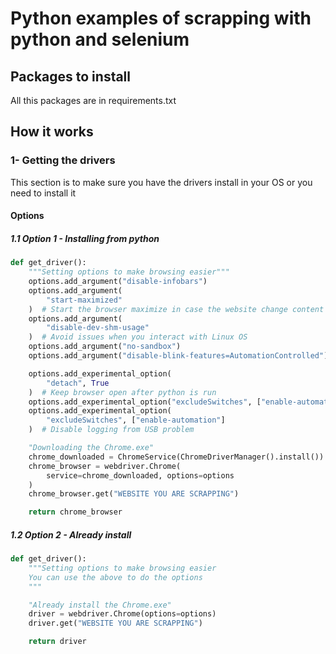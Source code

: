 # Python examples of scrapping with python and selenium

## Packages to install

All this packages are in requirements.txt

## How it works

### 1- Getting the drivers

This section is to make sure you have the drivers install in your OS or you need to install it

#### Options

##### 1.1 Option 1 - Installing from python

```python
def get_driver():
    """Setting options to make browsing easier"""
    options.add_argument("disable-infobars")
    options.add_argument(
        "start-maximized"
    )  # Start the browser maximize in case the website change content when is smaller
    options.add_argument(
        "disable-dev-shm-usage"
    )  # Avoid issues when you interact with Linux OS
    options.add_argument("no-sandbox")
    options.add_argument("disable-blink-features=AutomationControlled")

    options.add_experimental_option(
        "detach", True
    )  # Keep browser open after python is run
    options.add_experimental_option("excludeSwitches", ["enable-automation"])
    options.add_experimental_option(
        "excludeSwitches", ["enable-automation"]
    )  # Disable logging from USB problem

    "Downloading the Chrome.exe"
    chrome_downloaded = ChromeService(ChromeDriverManager().install())
    chrome_browser = webdriver.Chrome(
        service=chrome_downloaded, options=options
    )
    chrome_browser.get("WEBSITE YOU ARE SCRAPPING")

    return chrome_browser

```

##### 1.2 Option 2 - Already install

```python
def get_driver():
    """Setting options to make browsing easier
    You can use the above to do the options
    """

    "Already install the Chrome.exe"
    driver = webdriver.Chrome(options=options)
    driver.get("WEBSITE YOU ARE SCRAPPING")

    return driver

```
